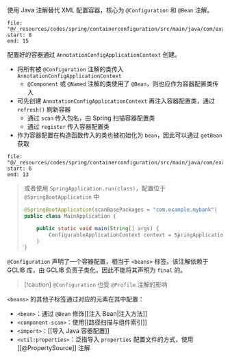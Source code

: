 使用 Java 注解替代 XML 配置容器，核心为 `@Configuration` 和 `@Bean` 注解。

```reference
file: "@/_resources/codes/spring/containerconfiguration/src/main/java/com/example/mybank/BankAppConfiguration.java"
start: 8
end: 15
```

配置好的容器通过 `AnnotationConfigApplicationContext` 创建。
* 将所有被 `@Configuration` 注解的类传入 `AnnotationConfigApplicationContext`
    * `@Component` 或 `@Named` 注解的类使用了 `@Bean`，则也应作为容器配置类传入
* 可先创建 `AnnotationConfigApplicationContext` 再注入容器配置类，通过 `refresh()` 刷新容器
    * 通过 `scan` 传入包名，由 Spring 扫描容器配置类
    * 通过 `register` 传入容器配置类
* 作为容器配置在构造函数传入的类也被初始化为 `bean`，因此可以通过 `getBean` 获取

```reference
file: "@/_resources/codes/spring/containerconfiguration/src/main/java/com/example/mybank/MainApplication.java"
start: 6
end: 13
```

> 或者使用 `SpringApplication.run(class)`，配置位于 `@SpringBootApplication` 中
> 
> ```java
> @SpringBootApplication(scanBasePackages = "com.example.mybank")
> public class MainApplication {
> 
>     public static void main(String[] args) {
>         ConfigurableApplicationContext context = SpringApplication.run(MainApplication.class);
>     }
> }
> ```

`@Configuration` 声明了一个容器配置，相当于 `<beans>` 标签。该注解依赖于 GCLIB 库，由 GCLIB 负责子类化，因此不能将其声明为 `final` 的。

> [!caution] `@Configuration` 也受 `@Profile` 注解的影响

`<beans>` 的其他子标签通过对应的元素在其中配置：
* `<bean>`：通过 `@Bean` 修饰[[注入 Bean|注入方法]]
* `<component-scan>`：使用[[路径扫描与组件索引]]
* `<import>`：[[导入 Java 容器配置]]
* `<util:properties>`：泛指导入 `properties` 配置文件的方式，使用 [[@PropertySource]] 注解